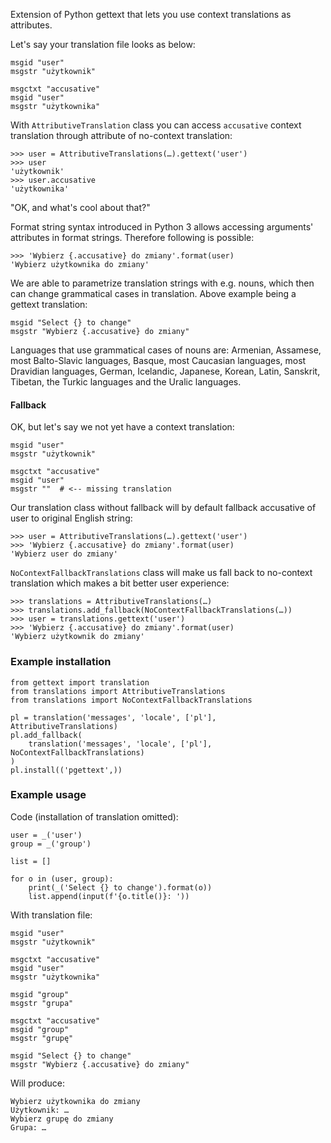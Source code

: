 Extension of Python gettext that lets you use context translations as
attributes.

Let's say your translation file looks as below:

    msgid "user"
    msgstr "użytkownik"

    msgctxt "accusative"
    msgid "user"
    msgstr "użytkownika"

With ``AttributiveTranslation`` class you can access ``accusative`` context
translation through attribute of no-context translation:

    >>> user = AttributiveTranslations(…).gettext('user')
    >>> user
    'użytkownik'
    >>> user.accusative
    'użytkownika'
    
"OK, and what's cool about that?"

Format string syntax introduced in Python 3 allows accessing arguments'
attributes in format strings. Therefore following is possible:

    >>> 'Wybierz {.accusative} do zmiany'.format(user)
    'Wybierz użytkownika do zmiany'

We are able to parametrize translation strings with e.g. nouns, which then can
change grammatical cases in translation. Above example being a gettext
translation:

    msgid "Select {} to change"
    msgstr "Wybierz {.accusative} do zmiany"

Languages that use grammatical cases of nouns are: Armenian, Assamese, most 
Balto-Slavic languages, Basque, most Caucasian languages, most Dravidian
languages, German, Icelandic, Japanese, Korean, Latin, Sanskrit, Tibetan, the
Turkic languages and the Uralic languages.
    
#### Fallback

OK, but let's say we not yet have a context translation:

    msgid "user"
    msgstr "użytkownik"

    msgctxt "accusative"
    msgid "user"
    msgstr ""  # <-- missing translation

Our translation class without fallback will by default fallback accusative of
user to original English string:

    >>> user = AttributiveTranslations(…).gettext('user')
    >>> 'Wybierz {.accusative} do zmiany'.format(user)
    'Wybierz user do zmiany'

``NoContextFallbackTranslations`` class will make us fall back to no-context
translation which makes a bit better user experience:

    >>> translations = AttributiveTranslations(…)
    >>> translations.add_fallback(NoContextFallbackTranslations(…))
    >>> user = translations.gettext('user')
    >>> 'Wybierz {.accusative} do zmiany'.format(user)
    'Wybierz użytkownik do zmiany'

### Example installation

    from gettext import translation
    from translations import AttributiveTranslations
    from translations import NoContextFallbackTranslations

    pl = translation('messages', 'locale', ['pl'], AttributiveTranslations)
    pl.add_fallback(
        translation('messages', 'locale', ['pl'], NoContextFallbackTranslations)
    )
    pl.install(('pgettext',))

### Example usage

Code (installation of translation omitted):

    user = _('user')
    group = _('group')

    list = []

    for o in (user, group):
        print(_('Select {} to change').format(o))
        list.append(input(f'{o.title()}: '))
        
With translation file:

    msgid "user"
    msgstr "użytkownik"

    msgctxt "accusative"
    msgid "user"
    msgstr "użytkownika"

    msgid "group"
    msgstr "grupa"

    msgctxt "accusative"
    msgid "group"
    msgstr "grupę"

    msgid "Select {} to change"
    msgstr "Wybierz {.accusative} do zmiany"

Will produce:
    
    Wybierz użytkownika do zmiany
    Użytkownik: …
    Wybierz grupę do zmiany
    Grupa: …
